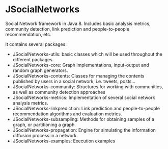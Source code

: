 # JSocialNetworks
Social Network framework in Java 8. Includes basic analysis metrics, community detection, link prediction and people-to-people recommendation, etc.

It contains several packages:
* JSocialNetworks-utils: basic classes which will be used throughout the different packages.
* JSocialNetworks-core: Graph implementations, input-output and random graph generators.
* JSocialNetworks-contents: Classes for managing the contents published by users in a social network, i.e. tweets, posts...
* JSocialNetworks-community: Structures for working with communities, as well as community detection approaches
* JSocialNetworks-metrics: Implementation of several social network analysis metrics.
* JSocialNetworks-linkprediction: Link prediction and people-to-people recommendation algorithms and evaluation metrics.
* JSocialNetworks-subsampling: Methods for obtaining samples of a graph, or partitioning a graph.
* JSocialNetworks-propagation: Engine for simulating the information diffusion process in a network.
* JSocialNetworks-examples: Execution examples
